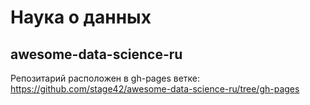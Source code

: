 # Наука о данных

## awesome-data-science-ru

Репозитарий расположен в gh-pages ветке: https://github.com/stage42/awesome-data-science-ru/tree/gh-pages
